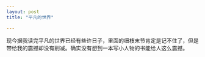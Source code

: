 ```yaml
---
layout: post
title: "平凡的世界"

---
```


现今据我读完平凡的世界已经有些许日子，里面的细枝末节肯定是记不住了，但是带给我的震撼却没有削减。确实没有想到一本写小人物的书能给人这么震撼。
